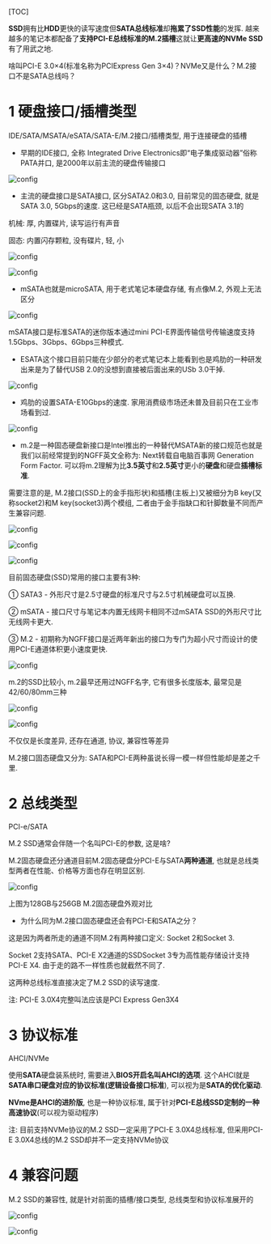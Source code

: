 [TOC]

**SSD**拥有比**HDD**更快的读写速度但**SATA总线标准**却**拖累了SSD性能**的发挥. 越来越多的笔记本都配备了**支持PCI\-E总线标准的M.2插槽**这就让**更高速的NVMe SSD**有了用武之地. 

啥叫PCI-E 3.0×4(标准名称为PCIExpress Gen 3×4)？NVMe又是什么？M.2接口不是SATA总线吗？

# 1 硬盘接口/插槽类型

IDE/SATA/MSATA/eSATA/SATA-E/M.2接口/插槽类型, 用于连接硬盘的插槽

- 早期的IDE接口, 全称 Integrated Drive Electronics即“电子集成驱动器”俗称PATA并口, 是2000年以前主流的硬盘传输接口

![config](./images/3.png)

- 主流的硬盘接口是SATA接口, 区分SATA2.0和3.0, 目前常见的固态硬盘, 就是SATA 3.0, 5Gbps的速度. 这已经是SATA瓶颈, 以后不会出现SATA 3.1的

机械: 厚, 内置碟片, 读写运行有声音

固态: 内置闪存颗粒, 没有碟片, 轻, 小

![config](./images/4.png)

![config](./images/5.png)

- mSATA也就是microSATA, 用于老式笔记本硬盘存储, 有点像M.2, 外观上无法区分

![config](./images/6.png)

mSATA接口是标准SATA的迷你版本通过mini PCI-E界面传输信号传输速度支持1.5Gbps、3Gbps、6Gbps三种模式. 

- ESATA这个接口目前只能在少部分的老式笔记本上能看到也是鸡肋的一种研发出来是为了替代USB 2.0的没想到直接被后面出来的USb 3.0干掉. 

![config](./images/7.png)

- 鸡肋的设置SATA-E10Gbps的速度. 家用消费级市场还未普及目前只在工业市场看到过. 

![config](./images/8.png)

- m.2是一种固态硬盘新接口是Intel推出的一种替代MSATA新的接口规范也就是我们以前经常提到的NGFF英文全称为: Next转载自电脑百事网 Generation Form Factor. 可以将m.2理解为比**3.5英寸**和**2.5英寸**更小的**硬盘**和硬盘**插槽标准**.

需要注意的是, M.2接口(SSD上的金手指形状)和插槽(主板上)又被细分为B key(又称socket2)和M key(socket3)两个模组, 二者由于金手指缺口和针脚数量不同而产生兼容问题.

![config](./images/9.png)

![config](./images/10.png)

![config](./images/11.png)

目前固态硬盘(SSD)常用的接口主要有3种: 

① SATA3 - 外形尺寸是2.5寸硬盘的标准尺寸与2.5寸机械硬盘可以互换. 

② mSATA - 接口尺寸与笔记本内置无线网卡相同不过mSATA SSD的外形尺寸比无线网卡更大. 

③ M.2 - 初期称为NGFF接口是近两年新出的接口为专门为超小尺寸而设计的使用PCI-E通道体积更小速度更快. 

![config](./images/1.png)

m.2的SSD比较小, m.2最早还用过NGFF名字, 它有很多长度版本, 最常见是42/60/80mm三种

![config](./images/2.png)

![config](./images/12.jpg)

不仅仅是长度差异, 还存在通道, 协议, 兼容性等差异

M.2接口固态硬盘又分为: SATA和PCI\-E两种虽说长得一模一样但性能却是差之千里. 

# 2 总线类型

PCI\-e/SATA

M.2 SSD通常会伴随一个名叫PCI\-E的参数, 这是啥?

M.2固态硬盘还分通道目前M.2固态硬盘分PCI\-E与SATA**两种通道**, 也就是总线类型两者在性能、价格等方面也存在明显区别.

![config](./images/13.png)

上图为128GB与256GB M.2固态硬盘外观对比

- 为什么同为M.2接口固态硬盘还会有PCI\-E和SATA之分？

这是因为两者所走的通道不同M.2有两种接口定义: Socket 2和Socket 3. 

Socket 2支持SATA、PCI\-E X2通道的SSDSocket 3专为高性能存储设计支持PCI\-E X4. 由于走的路不一样性质也就截然不同了. 

这两种总线标准直接决定了M.2 SSD的读写速度.

注: PCI\-E 3.0X4完整叫法应该是PCI Express Gen3X4

# 3 协议标准

AHCI/NVMe

使用**SATA**硬盘装系统时, 需要进入**BIOS开启名叫AHCI的选项**. 这个AHCI就是**SATA串口硬盘对应的协议标准(逻辑设备接口标准**), 可以视为是**SATA的优化驱动**.

**NVme是AHCI的进阶版**, 也是一种协议标准, 属于针对**PCI\-E总线SSD定制的一种高速协议**(可以视为驱动程序)

注: 目前支持NVMe协议的M.2 SSD一定采用了PCI\-E 3.0X4总线标准, 但采用PCI\-E 3.0X4总线的M.2 SSD却并不一定支持NVMe协议

# 4 兼容问题

M.2 SSD的兼容性, 就是针对前面的插槽/接口类型, 总线类型和协议标准展开的

![config](./images/14.png)

![config](./images/15.png)